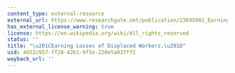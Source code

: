 ```yaml
---
content_type: external-resource
external_url: https://www.researchgate.net/publication/23695901_Earning_Losses_of_Displaced_Workers
has_external_license_warning: true
license: https://en.wikipedia.org/wiki/All_rights_reserved
status: ''
title: "\u201CEarning Losses of Displaced Workers.\u201D"
uid: 4652c957-ff28-42b1-9f5e-220e5a037ff2
wayback_url: ''
---
```

